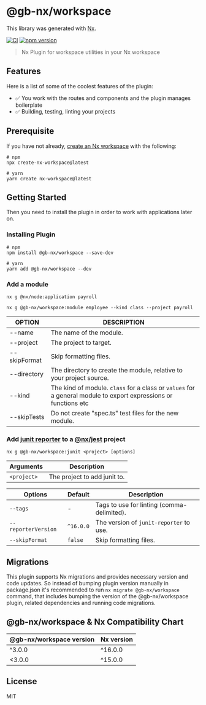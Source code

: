 # @gb-nx/workspace

This library was generated with [Nx](https://nx.dev).

[![CI](https://img.shields.io/github/actions/workflow/status/GaryB432/gb-nx/main.yml?branch=master)](https://github.com/GaryB432/gb-nx/actions)
[![npm version](https://img.shields.io/npm/v/@gb-nx/workspace?style=flat-square)](https://www.npmjs.com/package/@gb-nx/workspace)

> Nx Plugin for workspace utilities in your Nx workspace

## Features

Here is a list of some of the coolest features of the plugin:

- ✅ You work with the routes and components and the plugin manages boilerplate
- ✅ Building, testing, linting your projects

## Prerequisite

If you have not already, [create an Nx workspace](https://github.com/nrwl/nx#creating-an-nx-workspace) with the following:

```
# npm
npx create-nx-workspace@latest

# yarn
yarn create nx-workspace@latest
```

## Getting Started

Then you need to install the plugin in order to work with applications later on.

### Installing Plugin

```
# npm
npm install @gb-nx/workspace --save-dev

# yarn
yarn add @gb-nx/workspace --dev
```

### Add a module

```
nx g @nx/node:application payroll

nx g @gb-nx/workspace:module employee --kind class --project payroll
```

| OPTION       | DESCRIPTION                                                                                                     |
| ------------ | --------------------------------------------------------------------------------------------------------------- |
| --name       | The name of the module.                                                                                         |
| --project    | The project to target.                                                                                          |
| --skipFormat | Skip formatting files.                                                                                          |
| --directory  | The directory to create the module, relative to your project source.                                            |
| --kind       | The kind of module. `class` for a class or `values` for a general module to export expressions or functions etc |
| --skipTests  | Do not create "spec.ts" test files for the new module.                                                          |

### Add [junit reporter](https://www.npmjs.com/package/jest-junit) to a [@nx/jest](https://nx.dev/nx-api/jest) project

`nx g @gb-nx/workspace:junit <project> [options]`

| Arguments   | Description                  |
| ----------- | ---------------------------- |
| `<project>` | The project to add junit to. |

| Options             | Default   | Description                                |
| ------------------- | --------- | ------------------------------------------ |
| `--tags`            | -         | Tags to use for linting (comma-delimited). |
| `--reporterVersion` | `^16.0.0` | The version of `junit-reporter` to use.    |
| `--skipFormat`      | `false`   | Skip formatting files.                     |

## Migrations

This plugin supports Nx migrations and provides necessary version and code updates. So instead of bumping plugin version manually in package.json it's recommended to run `nx migrate @gb-nx/workspace` command, that includes bumping the version of the @gb-nx/workspace plugin, related dependencies and running code migrations.

## @gb-nx/workspace & Nx Compatibility Chart

| @gb-nx/workspace version | Nx version |
| ------------------------ | ---------- |
| ^3.0.0                   | ^16.0.0    |
| <3.0.0                   | ^15.0.0    |

## License

MIT
